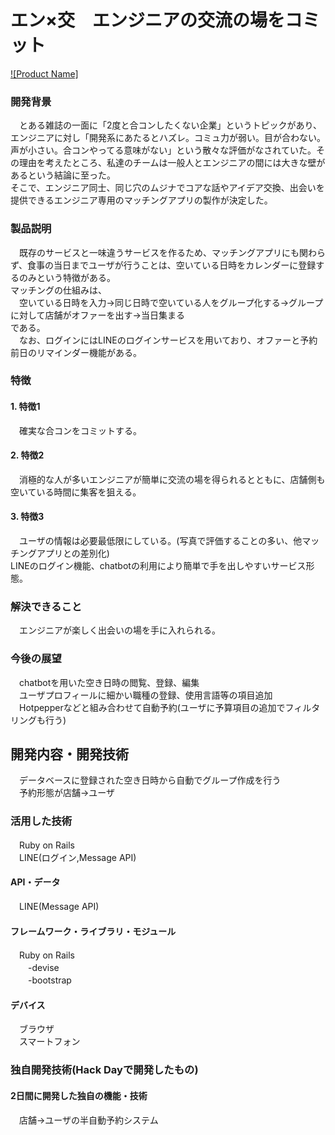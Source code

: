 # エン×交　エンジニアの交流の場をコミット

[![Product Name]](https://youtu.be/fgHIDS5z6AQ)

### 開発背景  
　とある雑誌の一面に「2度と合コンしたくない企業」というトピックがあり、エンジニアに対し「開発系にあたるとハズレ。コミュ力が弱い。目が合わない。声が小さい。合コンやってる意味がない」という散々な評価がなされていた。その理由を考えたところ、私達のチームは一般人とエンジニアの間には大きな壁があるという結論に至った。  
そこで、エンジニア同士、同じ穴のムジナでコアな話やアイデア交換、出会いを提供できるエンジニア専用のマッチングアプリの製作が決定した。  
### 製品説明  
　既存のサービスと一味違うサービスを作るため、マッチングアプリにも関わらず、食事の当日までユーザが行うことは、空いている日時をカレンダーに登録するのみという特徴がある。  
マッチングの仕組みは、  
　空いている日時を入力→同じ日時で空いている人をグループ化する→グループに対して店舗がオファーを出す→当日集まる  
である。  
　なお、ログインにはLINEのログインサービスを用いており、オファーと予約前日のリマインダー機能がある。  
 
### 特徴  

#### 1. 特徴1  
　確実な合コンをコミットする。  

#### 2. 特徴2  
　消極的な人が多いエンジニアが簡単に交流の場を得られるとともに、店舗側も空いている時間に集客を狙える。  

#### 3. 特徴3  
　ユーザの情報は必要最低限にしている。(写真で評価することの多い、他マッチングアプリとの差別化)  
  LINEのログイン機能、chatbotの利用により簡単で手を出しやすいサービス形態。  

### 解決できること  
　エンジニアが楽しく出会いの場を手に入れられる。  

### 今後の展望  
　chatbotを用いた空き日時の閲覧、登録、編集  
　ユーザプロフィールに細かい職種の登録、使用言語等の項目追加  
　Hotpepperなどと組み合わせて自動予約(ユーザに予算項目の追加でフィルタリングも行う)  

## 開発内容・開発技術  
　データベースに登録された空き日時から自動でグループ作成を行う  
　予約形態が店舗→ユーザ  

### 活用した技術  
　Ruby on Rails  
　LINE(ログイン,Message API)  

#### API・データ  
　LINE(Message API)  

#### フレームワーク・ライブラリ・モジュール  
　Ruby on Rails  
　　-devise  
　　-bootstrap  

#### デバイス  
　ブラウザ  
　スマートフォン  

### 独自開発技術(Hack Dayで開発したもの)  
#### 2日間に開発した独自の機能・技術  
　店舗→ユーザの半自動予約システム  
